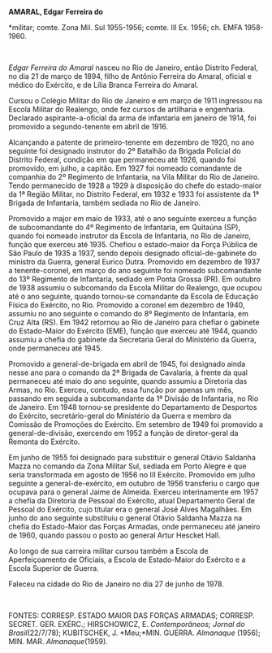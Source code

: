 **AMARAL, Edgar Ferreira do**

\*militar; comte. Zona Mil. Sul 1955-1956; comte. III Ex. 1956; ch. EMFA
1958-1960.

 

*Edgar Ferreira do Amaral* nasceu no Rio de Janeiro, então Distrito
Federal, no dia 21 de março de 1894, filho de Antônio Ferreira do
Amaral, oficial e médico do Exército, e de Lília Branca Ferreira do
Amaral.

Cursou o Colégio Militar do Rio de Janeiro e em março de 1911 ingressou
na Escola Militar do Realengo, onde fez cursos de artilharia e
engenharia. Declarado aspirante-a-oficial da arma de infantaria em
janeiro de 1914, foi promovido a segundo-tenente em abril de 1916.

Alcançando a patente de primeiro-tenente em dezembro de 1920, no ano
seguinte foi designado instrutor do 2º Batalhão da Brigada Policial do
Distrito Federal, condição em que permaneceu até 1926, quando foi
promovido, em julho, a capitão. Em 1927 foi nomeado comandante de
companhia do 2º Regimento de Infantaria, na Vila Militar do Rio de
Janeiro. Tendo permanecido de 1928 a 1929 à disposição do chefe do
estado-maior da 1ª Região Militar, no Distrito Federal, em 1932 e 1933
foi assistente da 1ª Brigada de Infantaria, também sediada no Rio de
Janeiro.

Promovido a major em maio de 1933, até o ano seguinte exerceu a função
de subcomandante do 4º Regimento de Infantaria, em Quitaúna (SP), quando
foi nomeado instrutor da Escola de Infantaria, no Rio de Janeiro, função
que exerceu até 1935. Chefiou o estado-maior da Força Pública de São
Paulo de 1935 a 1937, sendo depois designado oficial-de-gabinete do
ministro da Guerra, general Eurico Dutra. Promovido em dezembro de 1937
a tenente-coronel, em março do ano seguinte foi nomeado subcomandante do
13º Regimento de Infantaria, sediado em Ponta Grossa (PR). Em outubro de
1938 assumiu o subcomando da Escola Militar do Realengo, que ocupou até
o ano seguinte, quando tornou-se comandante da Escola de Educação Física
do Exército, no Rio. Promovido a coronel em dezembro de 1940, assumiu no
ano seguinte o comando do 8º Regimento de Infantaria, em Cruz Alta (RS).
Em 1942 retornou ao Rio de Janeiro para chefiar o gabinete do
Estado-Maior do Exército (EME), função que exerceu até 1944, quando
assumiu a chefia do gabinete da Secretaria Geral do Ministério da
Guerra, onde permaneceu até 1945.

Promovido a general-de-brigada em abril de 1945, foi designado ainda
nesse ano para o comando da 2ª Brigada de Cavalaria, à frente da qual
permaneceu até maio do ano seguinte, quando assumiu a Diretoria das
Armas, no Rio. Exerceu, contudo, essa função por apenas um mês, passando
em seguida a subcomandante da 1ª Divisão de Infantaria, no Rio de
Janeiro. Em 1948 tornou-se presidente do Departamento de Desportos do
Exército, secretário-geral do Ministério da Guerra e membro da Comissão
de Promoções do Exército. Em setembro de 1949 foi promovido a
general-de-divisão, exercendo em 1952 a função de diretor-geral da
Remonta do Exército.

Em junho de 1955 foi designado para substituir o general Otávio Saldanha
Mazza no comando da Zona Militar Sul, sediada em Porto Alegre e que
seria transformada em agosto de 1956 no III Exército. Promovido em julho
seguinte a general-de-exército, em outubro de 1956 transferiu o cargo
que ocupava para o general Jaime de Almeida. Exerceu interinamente em
1957 a chefia da Diretoria de Pessoal do Exército, atual Departamento
Geral de Pessoal do Exército, cujo titular era o general José Alves
Magalhães. Em junho do ano seguinte substituiu o general Otávio Saldanha
Mazza na chefia do Estado-Maior das Forças Armadas, onde permaneceu até
janeiro de 1960, quando passou o posto ao general Artur Hescket Hall.

Ao longo de sua carreira militar cursou também a Escola de
Aperfeiçoamento de Oficiais, a Escola de Estado-Maior do Exército e a
Escola Superior de Guerra.

Faleceu na cidade do Rio de Janeiro no dia 27 de junho de 1978.

 

FONTES: CORRESP. ESTADO MAIOR DAS FORÇAS ARMADAS; CORRESP. SECRET. GER.
EXÉRC.; HIRSCHOWICZ, E. *Contemporâneos; Jornal do Brasil*(22/7/78);
KUBITSCHEK, J. *Meu;*MIN. GUERRA. *Almanaque* (1956); MIN. MAR.
*Almanaque*(1959).

 
